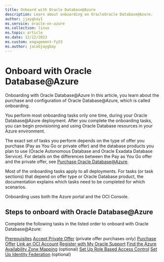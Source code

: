 ```yaml
---
title: Onboard with Oracle Database@Azure
description: Learn about onboarding on OracleOracle Database@Azure.
author: jjaygbay1
ms.service: oracle-on-azure
ms.collection: linux
ms.topic: article
ms.date: 12/12/2023
ms.custom: engagement-fy23
ms.author: jacobjaygbay
---
```


# Onboard with Oracle Database@Azure 

Onboarding with Oracle Database@Azure
In this article, you learn about the purchase and configuration of Oracle Database@Azure, which is called onboarding.

You perform most onboarding tasks only one time, during your Oracle Database@Azure deployment. After you complete the onboarding tasks, you can begin provisioning and using Oracle Database resources in your Azure environment.

The exact set of tasks you perform depends on the type of offer you purchase (Pay as You Go or private offer) and the database products you plan to use (Oracle Autonomous Database and Oracle Exadata Database Service). For details on the differences between the Pay as You Go offer and the private offer, see [Purchase Oracle Database@Azure](https://docs.oracle.com/en-us/iaas/Content/database-at-azure/getting-started.htm#oaa_purchasing).

Most of the onboarding tasks apply to all deployments. For tasks (or task sections) that depend on offer type or Oracle Database product, the documentation explains which tasks need to be completed for which scenarios.

Onboarding uses both the Azure portal and the OCI Console.

## Steps to onboard with Oracle Database@Azure
Complete the following tasks in the listed order to onboard with Oracle Database@Azure:

[Prerequisites](https://docs.oracle.com/en-us/iaas/Content/database-at-azure/getting-started.htm#oaa_prerequisites)
[Accept Private Offer](https://docs.oracle.com/en-us/iaas/Content/database-at-azure/oaaonboard-task-2.htm#oaaonboard_task_2) (private offer purchases only)
[Purchase Offer](https://docs.oracle.com/en-us/iaas/Content/database-at-azure/oaaonboard-task-3.htm#oaaonboard_task_3)
[Link an OCI Account](https://docs.oracle.com/en-us/iaas/Content/database-at-azure/oaaonboard-task-4.htm#oaaonboard_task_4)
[Register with My Oracle Support](https://docs.oracle.com/en-us/iaas/Content/database-at-azure/oaaonboard-task-5.htm)
[Find the Azure Availability Zone Mapping](https://docs.oracle.com/en-us/iaas/Content/database-at-azure/oaaonboard-task-6.htm#oaaonboard_task_6) (optional)
[Set Up Role Based Access Control](https://docs.oracle.com/en-us/iaas/Content/database-at-azure/oaaonboard-task-7.htm#oaaonboard_task_7)
[Set Up Identity Federation](https://docs.oracle.com/en-us/iaas/Content/database-at-azure/oaaonboard-task-8.htm#oaaonboard_task_8) (optional)
